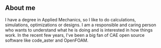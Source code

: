 ## About me

I have a degree in Applied Mechanics, so I like to do calculations, simulations, optimizations or designs. I am a responsible and caring person who wants to understand what he is doing and is interested in how things work. In the recent few years, I've been a big fan of CAE open source software like code_aster and OpenFOAM.
